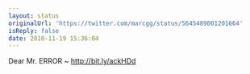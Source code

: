 ```yaml
---
layout: status
originalUrl: 'https://twitter.com/marcgg/status/5645489001201664'
isReply: false
date: 2010-11-19 15:36:04
---
```


Dear Mr. ERROR ~ http://bit.ly/ackHDd
